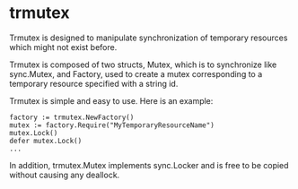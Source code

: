 trmutex
=======

Trmutex is designed to manipulate synchronization of temporary resources which might not exist before.

Trmutex is composed of two structs, Mutex, which is to synchronize like sync.Mutex, and Factory, used to create a mutex corresponding to a temporary resource specified with a string id.

Trmutex is simple and easy to use. Here is an example:


    factory := trmutex.NewFactory()
    mutex := factory.Require("MyTemporaryResourceName")
    mutex.Lock()
    defer mutex.Lock()
    ...


In addition, trmutex.Mutex implements sync.Locker and is free to be copied without causing any deallock.
